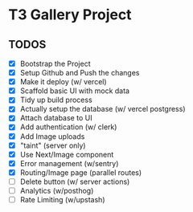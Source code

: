 # T3 Gallery Project

## TODOS

- [x] Bootstrap the Project
- [x] Setup Github and Push the changes
- [x] Make it deploy (w/ vercel)
- [x] Scaffold basic UI with mock data
- [x] Tidy up build process
- [x] Actually setup the database (w/ vercel postgress)
- [x] Attach database to UI
- [x] Add authentication (w/ clerk)
- [x] Add Image uploads
- [x] "taint" (server only)
- [x] Use Next/Image component
- [x] Error management (w/sentry)
- [x] Routing/Image page (parallel routes)
- [ ] Delete button (w/ server actions)
- [ ] Analytics (w/posthog)
- [ ] Rate Limiting (w/upstash)
